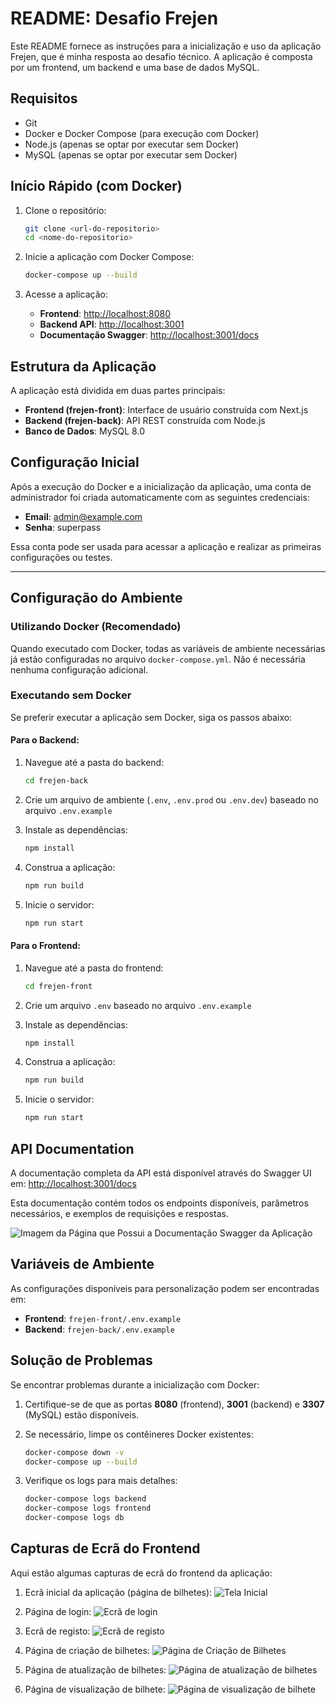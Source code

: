 # README: Desafio Frejen

Este README fornece as instruções para a inicialização e uso da aplicação Frejen, que é minha resposta ao desafio técnico.
A aplicação é composta por um frontend, um backend e uma base de dados MySQL.


## Requisitos

- Git
- Docker e Docker Compose (para execução com Docker)
- Node.js (apenas se optar por executar sem Docker)
- MySQL (apenas se optar por executar sem Docker)

## Início Rápido (com Docker)

1. Clone o repositório:

    ```bash
    git clone <url-do-repositorio>
    cd <nome-do-repositorio>
    ```

2. Inicie a aplicação com Docker Compose:

    ```bash
    docker-compose up --build
    ```

3. Acesse a aplicação:

    - **Frontend**: [http://localhost:8080](http://localhost:8080)
    - **Backend API**: [http://localhost:3001](http://localhost:3001)
    - **Documentação Swagger**: [http://localhost:3001/docs](http://localhost:3001/docs)

## Estrutura da Aplicação

A aplicação está dividida em duas partes principais:

- **Frontend (frejen-front)**: Interface de usuário construída com Next.js
- **Backend (frejen-back)**: API REST construída com Node.js
- **Banco de Dados**: MySQL 8.0

## Configuração Inicial

Após a execução do Docker e a inicialização da aplicação, uma conta de administrador foi criada automaticamente com as seguintes credenciais:

- **Email**: admin@example.com
- **Senha**: superpass

Essa conta pode ser usada para acessar a aplicação e realizar as primeiras configurações ou testes.

---

## Configuração do Ambiente

### Utilizando Docker (Recomendado)

Quando executado com Docker, todas as variáveis de ambiente necessárias já estão configuradas no arquivo `docker-compose.yml`. Não é necessária nenhuma configuração adicional.

### Executando sem Docker

Se preferir executar a aplicação sem Docker, siga os passos abaixo:

#### Para o Backend:

1. Navegue até a pasta do backend:

    ```bash
    cd frejen-back
    ```

2. Crie um arquivo de ambiente (`.env`, `.env.prod` ou `.env.dev`) baseado no arquivo `.env.example`

3. Instale as dependências:

    ```bash
    npm install
    ```

4. Construa a aplicação:

    ```bash
    npm run build
    ```

5. Inicie o servidor:

    ```bash
    npm run start
    ```

#### Para o Frontend:

1. Navegue até a pasta do frontend:

    ```bash
    cd frejen-front
    ```

2. Crie um arquivo `.env` baseado no arquivo `.env.example`

3. Instale as dependências:

    ```bash
    npm install
    ```

4. Construa a aplicação:

    ```bash
    npm run build
    ```

5. Inicie o servidor:

    ```bash
    npm run start
    ```

## API Documentation

A documentação completa da API está disponível através do Swagger UI em: [http://localhost:3001/docs](http://localhost:3001/docs)

Esta documentação contém todos os endpoints disponíveis, parâmetros necessários, e exemplos de requisições e respostas.

![Imagem da Página que Possui a Documentação Swagger da Aplicação](<Captura de tela 2025-04-21 115841.png>)

## Variáveis de Ambiente

As configurações disponíveis para personalização podem ser encontradas em:

- **Frontend**: `frejen-front/.env.example`
- **Backend**: `frejen-back/.env.example`

## Solução de Problemas

Se encontrar problemas durante a inicialização com Docker:

1. Certifique-se de que as portas **8080** (frontend), **3001** (backend) e **3307** (MySQL) estão disponíveis.

2. Se necessário, limpe os contêineres Docker existentes:

    ```bash
    docker-compose down -v
    docker-compose up --build
    ```

3. Verifique os logs para mais detalhes:

    ```bash
    docker-compose logs backend
    docker-compose logs frontend
    docker-compose logs db
    ```

## Capturas de Ecrã do Frontend

Aqui estão algumas capturas de ecrã do frontend da aplicação:

1. Ecrã inicial da aplicação (página de bilhetes):
    ![Tela Inicial](<Captura de tela 2025-04-21 123814.png>)

2. Página de login:
    ![Ecrã de login](<Captura de tela 2025-04-21 123931.png>)

3. Ecrã de registo:
    ![Ecrã de registo](<Captura de tela 2025-04-21 123939-1.png>)

4. Página de criação de bilhetes:
    ![Página de Criação de Bilhetes](<Captura de tela 2025-04-21 123831.png>)

5. Página de atualização de bilhetes:
    ![Página de atualização de bilhetes](<Captura de tela 2025-04-21 123905.png>)

6. Página de visualização de bilhete:
    ![Página de visualização de bilhete](<Captura de tela 2025-05-27 221226.png>)

